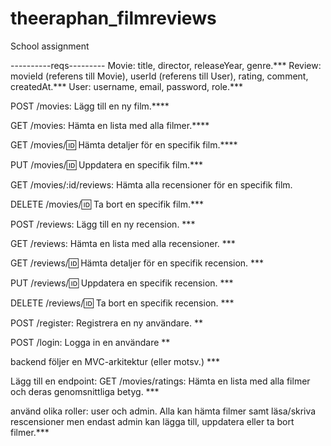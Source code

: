# theeraphan_filmreviews
School assignment

----------reqs---------
Movie: title, director, releaseYear, genre.***
Review: movieId (referens till Movie), userId (referens till User), rating, comment, createdAt.***
User: username, email, password, role.***


POST /movies: Lägg till en ny film.****

GET /movies: Hämta en lista med alla filmer.****

GET /movies/:id: Hämta detaljer för en specifik film.****

PUT /movies/:id: Uppdatera en specifik film.***

GET /movies/:id/reviews: Hämta alla recensioner för en specifik film.

DELETE /movies/:id: Ta bort en specifik film.***

POST /reviews: Lägg till en ny recension. ***

GET /reviews: Hämta en lista med alla recensioner. ***

GET /reviews/:id: Hämta detaljer för en specifik recension. ***

PUT /reviews/:id: Uppdatera en specifik recension. ***

DELETE /reviews/:id: Ta bort en specifik recension. ***

POST /register: Registrera en ny användare. **

POST /login: Logga in en användare **

backend följer en MVC-arkitektur (eller motsv.) ***

Lägg till en endpoint:
GET /movies/ratings: Hämta en lista med alla filmer och deras genomsnittliga betyg. ***

använd olika roller: user och admin. Alla kan hämta filmer samt läsa/skriva rescensioner men endast admin kan lägga till, uppdatera eller ta bort filmer.***